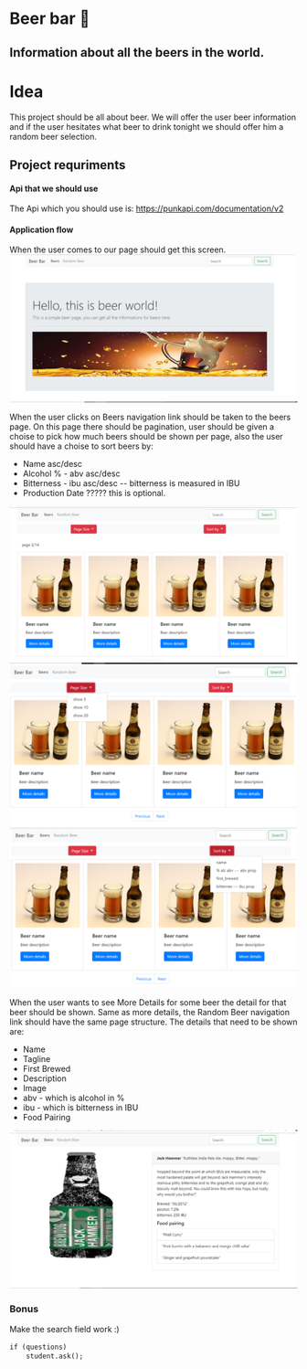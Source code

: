 # Beer bar 🍻

## Information about all the beers in the world.

# Idea 
This project should be all about beer.
We will offer the user beer information and if the user hesitates what beer to drink tonight we should offer him a random beer selection.

## Project requriments

#### Api that we should use
The Api which you should use is:   https://punkapi.com/documentation/v2

#### Application flow

When the user comes to our page should get this screen.
![Screenshot](./img/homeScreen.png)

When the user clicks on Beers navigation link should be taken to the beers page.
On this page there should be pagination, user should be given a choise to pick how much beers should be shown per page,
also the user should have a choise to sort beers by:
- Name asc/desc
- Alcohol % - abv asc/desc
- Bitterness - ibu asc/desc -- bitterness is measured in IBU
- Production Date ????? this is optional.

![Screenshot](./img/beersScreen.png)
![Screenshot](./img/pageSizesScreen.png)
![Screenshot](./img/sortBySizesScreen.png)

When the user wants to see More Details for some beer the detail for that beer should be shown.
Same as more details, the Random Beer navigation link should have the same page structure.
The details that need to be shown are:
- Name
- Tagline
- First Brewed
- Description
- Image
- abv - which is alcohol in %
- ibu - which is bitterness in IBU
- Food Pairing

![Screenshot](./img/moreDeailsScreen.png)


### Bonus
Make the search field work :)



```
if (questions)
	student.ask();
```